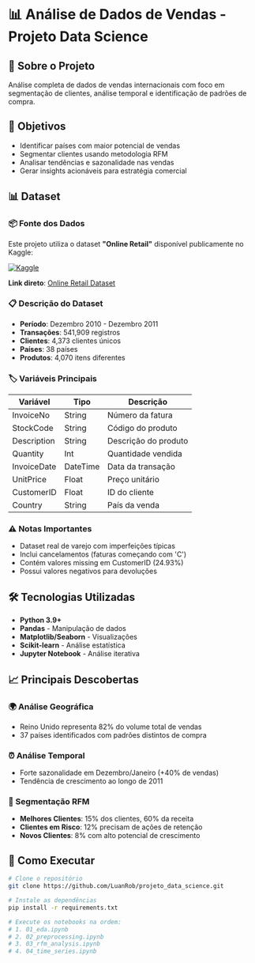 # 📊 Análise de Dados de Vendas - Projeto Data Science

## 📖 Sobre o Projeto
Análise completa de dados de vendas internacionais com foco em segmentação de clientes, análise temporal e identificação de padrões de compra.

## 🎯 Objetivos
- Identificar países com maior potencial de vendas
- Segmentar clientes usando metodologia RFM
- Analisar tendências e sazonalidade nas vendas
- Gerar insights acionáveis para estratégia comercial

## 📊 Dataset

### 📦 Fonte dos Dados
Este projeto utiliza o dataset **"Online Retail"** disponível publicamente no Kaggle:

[![Kaggle](https://img.shields.io/badge/Kaggle-20BEFF?style=for-the-badge&logo=Kaggle&logoColor=white)](https://www.kaggle.com/datasets/vijayuv/onlineretail)

**Link direto**: [Online Retail Dataset](https://www.kaggle.com/datasets/vijayuv/onlineretail)

### 📋 Descrição do Dataset
- **Período**: Dezembro 2010 - Dezembro 2011
- **Transações**: 541,909 registros
- **Clientes**: 4,373 clientes únicos  
- **Países**: 38 países
- **Produtos**: 4,070 itens diferentes

### 🏷️ Variáveis Principais
| Variável | Tipo | Descrição |
|----------|------|-----------|
| InvoiceNo | String | Número da fatura |
| StockCode | String | Código do produto |
| Description | String | Descrição do produto |
| Quantity | Int | Quantidade vendida |
| InvoiceDate | DateTime | Data da transação |
| UnitPrice | Float | Preço unitário |
| CustomerID | Float | ID do cliente |
| Country | String | País da venda |

### ⚠️ Notas Importantes
- Dataset real de varejo com imperfeições típicas
- Inclui cancelamentos (faturas começando com 'C')
- Contém valores missing em CustomerID (24.93%)
- Possui valores negativos para devoluções
## 🛠️ Tecnologias Utilizadas
- **Python 3.9+**
- **Pandas** - Manipulação de dados
- **Matplotlib/Seaborn** - Visualizações
- **Scikit-learn** - Análise estatística
- **Jupyter Notebook** - Análise iterativa

## 📈 Principais Descobertas

### 🌍 Análise Geográfica
- Reino Unido representa 82% do volume total de vendas
- 37 países identificados com padrões distintos de compra

### ⏰ Análise Temporal
- Forte sazonalidade em Dezembro/Janeiro (+40% de vendas)
- Tendência de crescimento ao longo de 2011

### 👥 Segmentação RFM
- **Melhores Clientes**: 15% dos clientes, 60% da receita
- **Clientes em Risco**: 12% precisam de ações de retenção
- **Novos Clientes**: 8% com alto potencial de crescimento

## 🚀 Como Executar

```bash
# Clone o repositório
git clone https://github.com/LuanRob/projeto_data_science.git

# Instale as dependências
pip install -r requirements.txt

# Execute os notebooks na ordem:
# 1. 01_eda.ipynb
# 2. 02_preprocessing.ipynb
# 3. 03_rfm_analysis.ipynb
# 4. 04_time_series.ipynb
